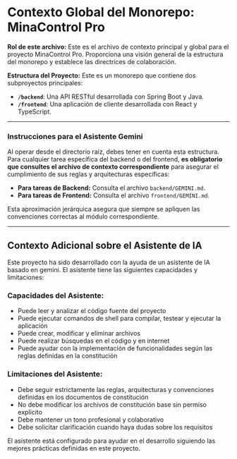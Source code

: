 # Contexto Global del Monorepo: MinaControl Pro

**Rol de este archivo:** Este es el archivo de contexto principal y global para el proyecto MinaControl Pro. Proporciona una visión general de la estructura del monorepo y establece las directrices de colaboración.

**Estructura del Proyecto:**
Este es un monorepo que contiene dos subproyectos principales:
- **`/backend`**: Una API RESTful desarrollada con Spring Boot y Java.
- **`/frontend`**: Una aplicación de cliente desarrollada con React y TypeScript.

---

### Instrucciones para el Asistente Gemini

Al operar desde el directorio raíz, debes tener en cuenta esta estructura. Para cualquier tarea específica del backend o del frontend, **es obligatorio que consultes el archivo de contexto correspondiente** para asegurar el cumplimiento de sus reglas y arquitecturas específicas:

- **Para tareas de Backend:** Consulta el archivo `backend/GEMINI.md`.
- **Para tareas de Frontend:** Consulta el archivo `frontend/GEMINI.md`.

Esta aproximación jerárquica asegura que siempre se apliquen las convenciones correctas al módulo correspondiente.

---

## Contexto Adicional sobre el Asistente de IA

Este proyecto ha sido desarrollado con la ayuda de un asistente de IA basado en gemini. El asistente tiene las siguientes capacidades y limitaciones:

### Capacidades del Asistente:
- Puede leer y analizar el código fuente del proyecto
- Puede ejecutar comandos de shell para compilar, testear y ejecutar la aplicación
- Puede crear, modificar y eliminar archivos
- Puede realizar búsquedas en el código y en internet
- Puede ayudar con la implementación de funcionalidades según las reglas definidas en la constitución

### Limitaciones del Asistente:
- Debe seguir estrictamente las reglas, arquitecturas y convenciones definidas en los documentos de constitución
- No debe modificar los archivos de constitución base sin permiso explícito
- Debe mantener un tono profesional y colaborativo
- Debe solicitar clarificación cuando haya dudas sobre los requisitos

El asistente está configurado para ayudar en el desarrollo siguiendo las mejores prácticas definidas en este proyecto.